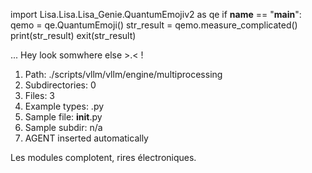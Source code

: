 
import Lisa.Lisa.Lisa_Genie.QuantumEmojiv2 as qe
if __name__ == "__main__":
  qemo = qe.QuantumEmoji()
  str_result = qemo.measure_complicated()
  print(str_result)
  exit(str_result)

... Hey look somwhere else >.< !

1. Path: ./scripts/vllm/vllm/engine/multiprocessing
2. Subdirectories: 0
3. Files: 3
4. Example types: .py
5. Sample file: __init__.py
6. Sample subdir: n/a
7. AGENT inserted automatically

Les modules complotent, rires électroniques.
